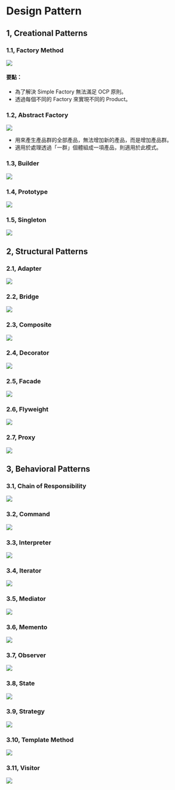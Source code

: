 # Design Pattern

## 1, Creational Patterns

### 1.1, Factory Method
![](https://github.com/DarrenHsu/DHDesignPattern/blob/master/app/src/main/res/drawable-v24/factory_method.png?raw=true)
#### 要點：
* 為了解決 Simple Factory 無法滿足 OCP 原則。
* 透過每個不同的  Factory 來實現不同的 Product。

### 1.2, Abstract Factory
![](https://github.com/DarrenHsu/DHDesignPattern/blob/master/app/src/main/res/drawable-v24/abstract_factory.png?raw=true)
* 用來產生產品群的全部產品，無法增加新的產品，而是增加產品群。
* 適用於處理透過「一群」個體組成一項產品，則適用於此模式。

### 1.3, Builder
![](https://github.com/DarrenHsu/DHDesignPattern/blob/master/app/src/main/res/drawable-v24/builder.png?raw=true)
### 1.4, Prototype
![](https://github.com/DarrenHsu/DHDesignPattern/blob/master/app/src/main/res/drawable-v24/prototype.png?raw=true)
### 1.5, Singleton
![](https://github.com/DarrenHsu/DHDesignPattern/blob/master/app/src/main/res/drawable-v24/singleton.png?raw=true)

## 2, Structural Patterns

### 2.1, Adapter
![](https://github.com/DarrenHsu/DHDesignPattern/blob/master/app/src/main/res/drawable-v24/adapter.png?raw=true)
### 2.2, Bridge
![](https://github.com/DarrenHsu/DHDesignPattern/blob/master/app/src/main/res/drawable-v24/bridge.png?raw=true)
### 2.3, Composite
![](https://github.com/DarrenHsu/DHDesignPattern/blob/master/app/src/main/res/drawable-v24/composite.png?raw=true)
### 2.4, Decorator
![](https://github.com/DarrenHsu/DHDesignPattern/blob/master/app/src/main/res/drawable-v24/decorator.png?raw=true)
### 2.5, Facade
![](https://github.com/DarrenHsu/DHDesignPattern/blob/master/app/src/main/res/drawable-v24/facade.png?raw=true)
### 2.6, Flyweight
![](https://github.com/DarrenHsu/DHDesignPattern/blob/master/app/src/main/res/drawable-v24/flyweight.png?raw=true)
### 2.7, Proxy
![](https://github.com/DarrenHsu/DHDesignPattern/blob/master/app/src/main/res/drawable-v24/proxy.png?raw=true)

## 3, Behavioral Patterns

### 3.1, Chain of Responsibility
![](https://github.com/DarrenHsu/DHDesignPattern/blob/master/app/src/main/res/drawable-v24/chain_of_responsibility.png?raw=true)
### 3.2, Command
![](https://github.com/DarrenHsu/DHDesignPattern/blob/master/app/src/main/res/drawable-v24/command.png?raw=true)
### 3.3, Interpreter
![](https://github.com/DarrenHsu/DHDesignPattern/blob/master/app/src/main/res/drawable-v24/interpreter.png?raw=true)
### 3.4, Iterator
![](https://github.com/DarrenHsu/DHDesignPattern/blob/master/app/src/main/res/drawable-v24/iterator.png?raw=true)
### 3.5, Mediator
![](https://github.com/DarrenHsu/DHDesignPattern/blob/master/app/src/main/res/drawable-v24/mediator.png?raw=true)
### 3.6, Memento
![](https://github.com/DarrenHsu/DHDesignPattern/blob/master/app/src/main/res/drawable-v24/memento.png?raw=true)
### 3.7, Observer
![](https://github.com/DarrenHsu/DHDesignPattern/blob/master/app/src/main/res/drawable-v24/observer.png?raw=true)
### 3.8, State
![](https://github.com/DarrenHsu/DHDesignPattern/blob/master/app/src/main/res/drawable-v24/state.png?raw=true)
### 3.9, Strategy
![](https://github.com/DarrenHsu/DHDesignPattern/blob/master/app/src/main/res/drawable-v24/strategy.png?raw=true)
### 3.10, Template Method
![](https://github.com/DarrenHsu/DHDesignPattern/blob/master/app/src/main/res/drawable-v24/template_method.png?raw=true)
### 3.11, Visitor
![](https://github.com/DarrenHsu/DHDesignPattern/blob/master/app/src/main/res/drawable-v24/visitor.png?raw=true)
